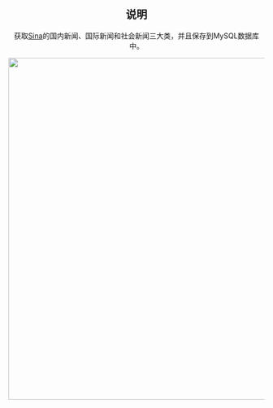 <center>
<h2>说明</h2>

获取<a href='http://news.sina.com.cn/'>Sina</a>的国内新闻、国际新闻和社会新闻三大类，并且保存到MySQL数据库中。

<img class="aligncenter wp-image-117 size-full" src="http://101.200.48.156/wp-content/uploads/2017/04/sina_new.gif" alt="sina_new" width="1355" height="673">
</center>
